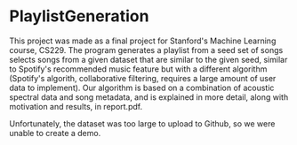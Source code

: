 # PlaylistGeneration
This project was made as a final project for Stanford's Machine Learning course, CS229. The program generates a playlist from a seed set of songs selects songs from a given dataset that are similar to the given seed, similar to Spotify's recommended music feature but with a different algorithm (Spotify's algorith, collaborative filtering, requires a large amount of user data to implement). Our algorithm is based on a combination of acoustic spectral data and song metadata, and is explained in more detail, along with motivation and results, in report.pdf. 

Unfortunately, the dataset was too large to upload to Github, so we were unable to create a demo.
